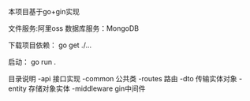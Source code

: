 本项目基于go+gin实现

文件服务:阿里oss
数据库服务：MongoDB

下载项目依赖：
go get ./...

启动：
go run .


目录说明
-api 接口实现
-common 公共类
-routes 路由
-dto 传输实体对象
-entity 存储对象实体
-middleware gin中间件